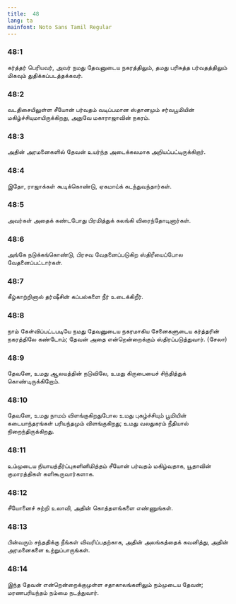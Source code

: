 ```yaml
---
title:  48
lang: ta
mainfont: Noto Sans Tamil Regular
---
```


###  48:1

கர்த்தர் பெரியவர், அவர் நமது தேவனுடைய நகரத்திலும், தமது பரிசுத்த பர்வதத்திலும் மிகவும் துதிக்கப்படத்தக்கவர்.

###  48:2

வடதிசையிலுள்ள சீயோன் பர்வதம் வடிப்பமான ஸ்தானமும் சர்வபூமியின் மகிழ்ச்சியுமாயிருக்கிறது, அதுவே மகாராஜாவின் நகரம்.

###  48:3

அதின் அரமனைகளில் தேவன் உயர்ந்த அடைக்கலமாக அறியப்பட்டிருக்கிறார்.

###  48:4

இதோ, ராஜாக்கள் கூடிக்கொண்டு, ஏகமாய்க் கடந்துவந்தார்கள்.

###  48:5

அவர்கள் அதைக் கண்டபோது பிரமித்துக் கலங்கி விரைந்தோடினார்கள்.

###  48:6

அங்கே நடுக்கங்கொண்டு, பிரசவ வேதனைப்படுகிற ஸ்திரீயைப்போல வேதனைப்பட்டார்கள்.

###  48:7

கீழ்காற்றினால் தர்ஷீசின் கப்பல்களை நீர் உடைக்கிறீர்.

###  48:8

நாம் கேள்விப்பட்டபடியே நமது தேவனுடைய நகரமாகிய சேனைகளுடைய கர்த்தரின் நகரத்திலே கண்டோம்; தேவன் அதை என்றென்றைக்கும் ஸ்திரப்படுத்துவார். (சேலா)

###  48:9

தேவனே, உமது ஆலயத்தின் நடுவிலே, உமது கிருபையைச் சிந்தித்துக் கொண்டிருக்கிறோம்.

###  48:10

தேவனே, உமது நாமம் விளங்குகிறதுபோல உமது புகழ்ச்சியும் பூமியின் கடையாந்தரங்கள் பரியந்தமும் விளங்குகிறது; உமது வலதுகரம் நீதியால் நிறைந்திருக்கிறது.

###  48:11

உம்முடைய நியாயத்தீர்ப்புகளினிமித்தம் சீயோன் பர்வதம் மகிழ்வதாக, யூதாவின் குமாரத்திகள் களிகூருவார்களாக.

###  48:12

சீயோனைச் சுற்றி உலாவி, அதின் கொத்தளங்களை எண்ணுங்கள்.

###  48:13

பின்வரும் சந்ததிக்கு நீங்கள் விவரிப்பதற்காக, அதின் அலங்கத்தைக் கவனித்து, அதின் அரமனைகளை உற்றுப்பாருங்கள்.

###  48:14

இந்த தேவன் என்றென்றைக்குமுள்ள சதாகாலங்களிலும் நம்முடைய தேவன்; மரணபரியந்தம் நம்மை நடத்துவார்.

